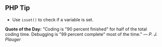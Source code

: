 ## PHP Tip
- Use `isset()` to check if a variable is set.  

**Quote of the Day:** "Coding is "90 percent finished" for half of the total coding time. Debugging is "99 percent complete" most of the time." — *P. J. Plauger*  

